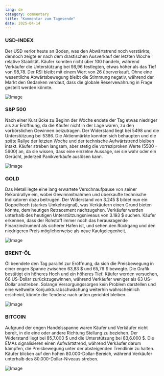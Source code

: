 ```yaml
---
lang: de
category: commentary
title: "Kommentar zum Tagesende"
date: 2025-04-14
---
```


### USD-INDEX

Der USD verlor heute an Boden, was den Abwärtstrend noch verstärkte, dennoch zeigte er nach dem drastischen Ausverkauf der letzten Woche relative Stabilität. Käufer konnten nicht über 100 handeln, während Verkäufer die Unterstützung bei 98,96 festlegten, etwas höher als das Tief von 98,78. Der RSI bleibt mit einem Wert von 26 überverkauft. Ohne eine wesentliche Abwärtsbewegung bleibt die Stimmung negativ, während der Markt den Gedanken verdaut, dass die globale Reservewährung in Frage gestellt werden könnte. 

![Image](https://markleighedu.github.io/img/Apr-2025/14-Apr-2025/usdindex.jpg)

### S&P 500

Nach einer Kurslücke zu Beginn der Woche endete der Tag etwas niedriger als zur Eröffnung, da die Käufer nicht in der Lage waren, zu den vorbörslichen Gewinnen beizutragen. Der Widerstand liegt bei 5498 und die Unterstützung bei 5386. Die Aktienmärkte konnten sich behaupten und die späte Rallye der letzten Woche und der technische Aufwärtstrend bleiben intakt. Käufer streben langsam, aber stetig die vorreziproken Werte (5500 - 5600) an, da sie wissen, dass eine einzelne Aussage, sei sie wahr oder ein Gerücht, jederzeit Panikverkäufe auslösen kann.

![Image](https://markleighedu.github.io/img/Apr-2025/14-Apr-2025/sp500.jpg)

### GOLD

Das Metall legte eine lang erwartete Verschnaufpause von seiner Rekordrallye ein, wobei Gewinnmitnahmen und überkaufte technische Indikatoren dazu beitrugen. Der Widerstand von 3.245 $ bildet nun ein Doppelhoch (starkes Umkehrsignal), was Verkäufern einen Grund bieten könnte, dem heutigen Retracement nachzugehen. Verkäufer werden unterhalb des heutigen Unterstützungsniveaus von 3.193 $ suchen. Käufer erkennen, dass der Rohstoff immer noch das herausragende Finanzinstrument als sicherer Hafen ist, und sehen den Rückgang und den niedrigeren Preis möglicherweise als neue Kaufgelegenheit.

![Image](https://markleighedu.github.io/img/Apr-2025/14-Apr-2025/gold.jpg)

### BRENT-ÖL

Öl beendete den Tag parallel zur Eröffnung, da sich die Preisbewegung in einer engen Spanne zwischen 63,83 $ und 65,76 $ bewegte. Die Grafik bestätigt ein höheres Hoch und ein höheres Tief. Käufer werden versuchen, 66 US-Dollar zurückzugewinnen, während Verkäufer weniger als 63 US-Dollar anstreben. Solange Versorgungssorgen kein Problem darstellen und eine weltweite Konjunkturabschwächung weiterhin wahrscheinlich erscheint, könnte die Tendenz nach unten gerichtet bleiben. 

![Image](https://markleighedu.github.io/img/Apr-2025/14-Apr-2025/brentoil.jpg)

### BITCOIN

Aufgrund der engen Handelsspanne waren Käufer und Verkäufer nicht bereit, in die eine oder andere Richtung Stellung zu beziehen. Der Widerstand liegt bei 85,7.000 $ und die Unterstützung bei 83,6.000 $. Die EMAs signalisieren einen Aufwärtstrend, während Verkäufer darum kämpfen, die Preisbewegung unter der absteigenden Trendlinie zu halten. Käufer blicken auf den hohen 80.000-Dollar-Bereich, während Verkäufer unterhalb des 80.000-Dollar-Niveaus streben.

![Image](https://markleighedu.github.io/img/Apr-2025/14-Apr-2025/bitcoin.jpg)

